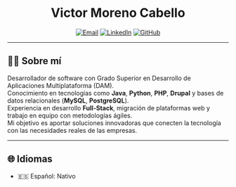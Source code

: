 
<h1 align="center">Victor Moreno Cabello</h1>


<p align="center">
  <a href="mailto:victormorenocabello@gmail.com"><img src="https://img.shields.io/badge/Email-0078D4?style=flat-square&logo=gmail&logoColor=white" alt="Email"></a>
  <a href="https://www.linkedin.com/in/victor-manuel-moreno-cabello/"><img src="https://img.shields.io/badge/LinkedIn-0A66C2?style=flat-square&logo=linkedin&logoColor=white" alt="LinkedIn"></a>
  <a href="https://github.com/VictorPko73"><img src="https://img.shields.io/badge/GitHub-181717?style=flat-square&logo=github&logoColor=white" alt="GitHub"></a>
  
</p>

---

## 👨‍💻 Sobre mí

Desarrollador de software con Grado Superior en Desarrollo de Aplicaciones Multiplataforma (DAM).  
Conocimiento en tecnologías como **Java**, **Python**, **PHP**, **Drupal** y bases de datos relacionales (**MySQL**, **PostgreSQL**).  
Experiencia en desarrollo **Full-Stack**, migración de plataformas web y trabajo en equipo con metodologías ágiles.  
Mi objetivo es aportar soluciones innovadoras que conecten la tecnología con las necesidades reales de las empresas.

---

## 🌐 Idiomas

- 🇪🇸 Español: Nativo

